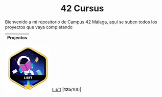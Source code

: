 <h1 align="center"> 42 Cursus </h1>

<p>Bienvenido a mi repositorio de Campus 42 Málaga, aquí se suben todos los proyectos que vaya completando</p>

| Projectos       |
| :--------------:|
![libft-bonus](./badges/libftm.png)
[Libft](https://github.com/Kenobiiii/libft.git)
|**125**/100|
